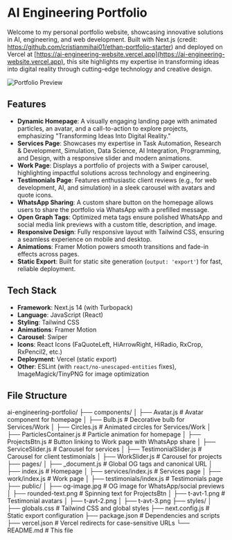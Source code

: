 # AI Engineering Portfolio

Welcome to my personal portfolio website, showcasing innovative solutions in AI, engineering, and web development. Built with Next.js (credit: https://github.com/cristianmihai01/ethan-portfolio-starter) and deployed on Vercel at [https://ai-engineering-website.vercel.app](https://ai-engineering-website.vercel.app), this site highlights my expertise in transforming ideas into digital reality through cutting-edge technology and creative design.

![Portfolio Preview](https://ai-engineering-website.vercel.app/og-image.jpg)

## Features

- **Dynamic Homepage**: A visually engaging landing page with animated particles, an avatar, and a call-to-action to explore projects, emphasizing "Transforming Ideas Into Digital Reality."
- **Services Page**: Showcases my expertise in Task Automation, Research & Development, Simulation, Data Science, AI Integration, Programming, and Design, with a responsive slider and modern animations.
- **Work Page**: Displays a portfolio of projects with a Swiper carousel, highlighting impactful solutions across technology and engineering.
- **Testimonials Page**: Features enthusiastic client reviews (e.g., for web development, AI, and simulation) in a sleek carousel with avatars and quote icons.
- **WhatsApp Sharing**: A custom share button on the homepage allows users to share the portfolio via WhatsApp with a prefilled message.
- **Open Graph Tags**: Optimized meta tags ensure polished WhatsApp and social media link previews with a custom title, description, and image.
- **Responsive Design**: Fully responsive layout with Tailwind CSS, ensuring a seamless experience on mobile and desktop.
- **Animations**: Framer Motion powers smooth transitions and fade-in effects across pages.
- **Static Export**: Built for static site generation (`output: 'export'`) for fast, reliable deployment.

## Tech Stack

- **Framework**: Next.js 14 (with Turbopack)
- **Language**: JavaScript (React)
- **Styling**: Tailwind CSS
- **Animations**: Framer Motion
- **Carousel**: Swiper
- **Icons**: React Icons (FaQuoteLeft, HiArrowRight, HiRadio, RxCrop, RxPencil2, etc.)
- **Deployment**: Vercel (static export)
- **Other**: ESLint (with `react/no-unescaped-entities` fixes), ImageMagick/TinyPNG for image optimization

## File Structure

ai-engineering-portfolio/
├── components/
│ ├── Avatar.js # Avatar component for homepage
│ ├── Bulb.js # Decorative bulb for Services/Work
│ ├── Circles.js # Animated circles for Services/Work
│ ├── ParticlesContainer.js # Particle animation for homepage
│ ├── ProjectsBtn.js # Button linking to Work page with WhatsApp share
│ ├── ServiceSlider.js # Carousel for services
│ ├── TestimonialSlider.js # Carousel for client testimonials
│ ├── WorkSlider.js # Carousel for projects
├── pages/
│ ├── \_document.js # Global OG tags and canonical URL
│ ├── index.js # Homepage
│ ├── services/index.js # Services page
│ ├── work/index.js # Work page
│ ├── testimonials/index.js # Testimonials page
├── public/
│ ├── og-image.jpg # OG image for WhatsApp/social previews
│ ├── rounded-text.png # Spinning text for ProjectsBtn
│ ├── t-avt-1.png # Testimonial avatars
│ ├── t-avt-2.png
│ ├── t-avt-3.png
├── styles/
│ ├── globals.css # Tailwind CSS and global styles
├── next.config.js # Static export configuration
├── package.json # Dependencies and scripts
├── vercel.json # Vercel redirects for case-sensitive URLs
└── README.md # This file
